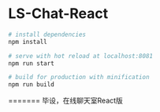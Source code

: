 # LS-Chat-React

``` bash
# install dependencies
npm install

# serve with hot reload at localhost:8081
npm run start

# build for production with minification
npm run build
```
=======
毕设，在线聊天室React版
